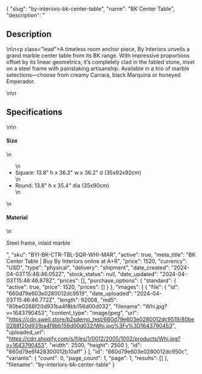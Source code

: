 {
  "slug": "by-interiors-bk-center-table",
  "name": "BK Center Table",
  "description": "<h2>Description</h2>\n<!-- split -->\n<p class=\"lead\">A timeless room anchor piece, By Interiors unveils a grand marble center table from its BK range. With impressive proportions offset by its linear geometrics, it’s completely clad in the fabled stone, inset on a steel frame with painstaking artisanship. Available in a trio of marble selections—choose from creamy Carrara, black Marquina or honeyed Emperador.</p>\n<!-- split -->\n<h2>Specifications</h2>\n<!-- split -->\n<h4>Size</h4>\n<ul>\n<li>Square: 13.8\" h x 36.2\" w x 36.2\" d (35x92x92cm)</li>\n<li>Round: 13.8\" h x 35.4\" dia (35x90cm)</li>\n</ul>\n<h4>Material</h4>\n<p>Steel frame, inlaid marble</p>",
  "sku": "BYI-BK-CTR-TBL-SQR-WHI-MAR",
  "active": true,
  "meta_title": "BK Center Table | Buy By Interiors online at A+R",
  "price": 1520,
  "currency": "USD",
  "type": "physical",
  "delivery": "shipment",
  "date_created": "2024-04-03T15:46:46.052Z",
  "stock_status": null,
  "date_updated": "2024-04-03T15:46:46.878Z",
  "prices": [],
  "purchase_options": {
    "standard": {
      "active": true,
      "price": 1520,
      "prices": []
    }
  },
  "images": [
    {
      "file": {
        "id": "660d79e603e0280012dc9519",
        "date_uploaded": "2024-04-03T15:46:46.772Z",
        "length": 92008,
        "md5": "80be0288f20d931ba4f8bb156d00d032",
        "filename": "Whi.jpg?v=1643790453",
        "content_type": "image/jpeg",
        "url": "https://cdn.swell.store/b2sdemo_test/660d79e603e0280012dc9519/80be0288f20d931ba4f8bb156d00d032/Whi.jpg%3Fv%3D1643790453",
        "uploaded_url": "https://cdn.shopify.com/s/files/1/0012/2005/1002/products/Whi.jpg?v=1643790453",
        "width": 2500,
        "height": 2500
      },
      "id": "660d79e6f428300012b10aff"
    }
  ],
  "id": "660d79e603e0280012dc950c",
  "variants": {
    "count": 0,
    "page_count": 1,
    "page": 1,
    "results": []
  },
  "filename": "by-interiors-bk-center-table"
}